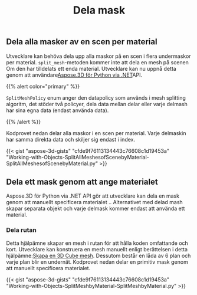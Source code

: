 ﻿---
title: Dela mask
type: docs
weight: 100
url: /sv/python-net/split-mesh/
description: Utvecklare kan behöva dela upp alla maskor på en scen i flera undermaskor per material. SplitMesh metoden kommer inte att dela en mesh på scenen Om den har tilldelats ett enda material. Utvecklare kan nu uppnå detta genom att använda Aspose.3D för Python via .NET API.
---
## **Dela alla masker av en scen per material**
Utvecklare kan behöva dela upp alla maskor på en scen i flera undermaskor per material. `split_mesh`-metoden kommer inte att dela en mesh på scenen Om den har tilldelats ett enda material. Utvecklare kan nu uppnå detta genom att användare[Aspose.3D för Python via .NET](https://products.aspose.com/3d/python-net/)API.

{{% alert color="primary" %}}

`SplitMeshPolicy` enum anger den datapolicy som används i mesh splitting algoritm, det stöder två policyer, dela data mellan delar eller varje delmash har sina egna data (endast använda data).

{{% /alert %}}

Kodprovet nedan delar alla maskor i en scen per material. Varje delmaskin har samma direkta data och skiljer sig endast i index.

{{< gist "aspose-3d-gists" "cfde9f76113134443c76608c1d19453a" "Working-with-Objects-SplitAllMeshesofScenebyMaterial-SplitAllMeshesofScenebyMaterial.py" >}}
## **Dela ett mask genom att ange materialet**
Aspose.3D för Python via .NET API gör att utvecklare kan dela en mask genom att manuellt specificera materialet .. Alternativet med delad mash skapar separata objekt och varje delmask kommer endast att använda ett material.
### **Dela rutan**
Detta hjälpämne skapar en mesh i rutan för att hålla koden omfattande och kort. Utvecklare kan konstruera en mesh manuellt enligt berättelsen i detta hjälpämne:[Skapa en 3D Cube mesh](/3d/sv/python-net/create-3d-mesh-and-scene/). Dessutom består en låda av 6 plan och varje plan blir en undernät. Kodprovet nedan delar en primitiv mask genom att manuellt specificera materialet.

{{< gist "aspose-3d-gists" "cfde9f76113134443c76608c1d19453a" "Working-with-Objects-SplitMeshbyMaterial-SplitMeshbyMaterial.py" >}}
